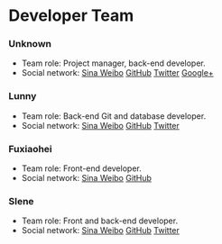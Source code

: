 # Developer Team

### Unknown

- Team role: Project manager, back-end developer.
- Social network: [Sina Weibo](http://weibo.com/Obahua) [GitHub](https://github.com/Unknwon) [Twitter](https://twitter.com/joe2010xtmf) [Google+](https://plus.google.com/u/0/+JiahuaChen)

### Lunny

- Team role: Back-end Git and database developer.
- Social network: [Sina Weibo](http://weibo.com/xiaolunwen) [GitHub](https://github.com/lunny) [Twitter](https://twitter.com/lunny)

### Fuxiaohei

- Team role: Front-end developer.
- Social network: [Sina Weibo](http://weibo.com/fuxiaohei) [GitHub](https://github.com/fuxiaohei)


### Slene

- Team role: Front and back-end developer.
- Social network: [Sina Weibo](http://weibo.com/slene) [GitHub](https://github.com/slene) [Twitter](https://twitter.com/slene)